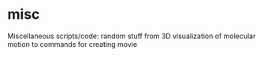 misc
====

Miscellaneous scripts/code: random stuff from 3D visualization of molecular motion to commands for creating movie
